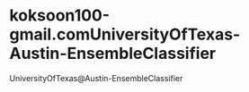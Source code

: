 # koksoon100-gmail.comUniversityOfTexas-Austin-EnsembleClassifier
UniversityOfTexas@Austin-EnsembleClassifier
